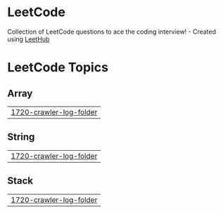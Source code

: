 # LeetCode
Collection of LeetCode questions to ace the coding interview! - Created using [LeetHub](https://github.com/QasimWani/LeetHub)

<!---LeetCode Topics Start-->
# LeetCode Topics
## Array
|  |
| ------- |
| [1720-crawler-log-folder](https://github.com/airaider/LeetCode/tree/master/1720-crawler-log-folder) |
## String
|  |
| ------- |
| [1720-crawler-log-folder](https://github.com/airaider/LeetCode/tree/master/1720-crawler-log-folder) |
## Stack
|  |
| ------- |
| [1720-crawler-log-folder](https://github.com/airaider/LeetCode/tree/master/1720-crawler-log-folder) |
<!---LeetCode Topics End-->